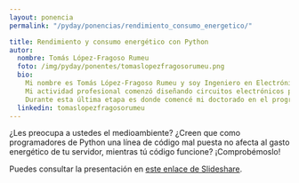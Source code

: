 ```yaml
---
layout: ponencia
permalink: "/pyday/ponencias/rendimiento_consumo_energetico/"

title: Rendimiento y consumo energético con Python
autor:
  nombre: Tomás López-Fragoso Rumeu
  foto: /img/pyday/ponentes/tomaslopezfragosorumeu.png
  bio:
    Mi nombre es Tomás López-Fragoso Rumeu y soy Ingeniero en Electrónica por la Universidad de la Laguna. Actualmente soy "Studio Manager" y desarrollador "Full Stack" en BoomBox, una empresa americana cuya actividad es la producción y traducción de software y videojuegos.
    Mi actividad profesional comenzó diseñando circuitos electrónicos para una empresa de motos eléctricas. Más tarde fundé un estudio de diseño web y aplicaciones móviles, compaginándolo con mi trabajo en la ULL, tanto en el SAII como más tarde en exclusiva para el Vicerrectorado de Posgrado. Finalmente me uní al equipo de BoomBox, para comenzar como Full Stack Developer y en la actualidad ser también el director del estudio. 
    Durante esta última etapa es donde comencé mi doctorado en el programa de Ingeniería Industrial, Informática y Medioambiental, con la tesis titulada "Monitorización de rendimiento y consumo energético a nivel de proceso en arquitecturas multinúcleo".
  linkedin: tomaslopezfragosorumeu
---
```


¿Les preocupa a ustedes el medioambiente? ¿Creen que 
como programadores de Python una línea de código 
mal puesta no afecta al gasto energético de tu servidor, 
mientras tú código funcione? ¡Comprobémoslo!

Puedes consultar la presentación en [este enlace de Slideshare](http://www.slideshare.net/pythoncanarias/rendimiento-y-consumo-energetico-con-python).
